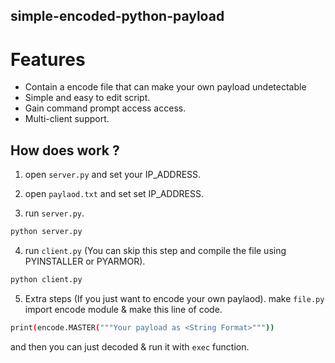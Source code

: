 ## simple-encoded-python-payload



# Features

- Contain a encode file that can make your own payload undetectable
- Simple and easy to edit script.
- Gain command prompt access access.
- Multi-client support.

## How does work ?
   1. open ```server.py``` and set your IP_ADDRESS.
   
   2. open ```paylaod.txt``` and set set  IP_ADDRESS.
   
   3. run  ```server.py```.

```sh
python server.py
```
  
  4. run ```client.py``` (You can skip this step and compile the file using PYINSTALLER or PYARMOR).

```sh
python client.py
```

  5. Extra steps (If you just want to encode your own paylaod).
  make ```file.py``` import encode module & make this line of code.
    
```sh
print(encode.MASTER("""Your payload as <String Format>"""))
```
and then you can just decoded & run it with ```exec``` function.
